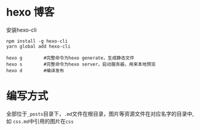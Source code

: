 # hexo 博客

安装hexo-cli
```
npm install -g hexo-cli
yarn global add hexo-cli
```


```
hexo g        #完整命令为hexo generate，生成静态文件
hexo s        #完整命令为hexo server，启动服务器，用来本地预览
hexo d        #编译发布
```

# 编写方式
全部位于`_posts`目录下，`.md`文件在根目录，图片等资源文件在对应名字的目录中, 如 `css.md`中引用的图片在`css` 